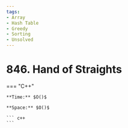 ```yaml
---
tags:
- Array
- Hash Table
- Greedy
- Sorting
- Unsolved
---
```



# 846. Hand of Straights

=== "C++"

    **Time:** $O()$

    **Space:** $O()$

    ``` c++
    ```